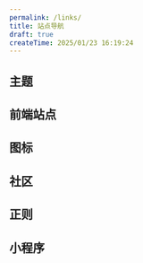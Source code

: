 ```yaml
---
permalink: /links/
title: 站点导航
draft: true
createTime: 2025/01/23 16:19:24
---
```


## 主题

<CardGrid>
    <LinkCard
      title="plumeTheme"
      icon="https://theme-plume.vuejs.press/plume.png"
      href="https://theme-plume.vuejs.press/"
      description="vuepress-theme-plume 是一个基于 VuePress 的主题，无论您是想写 生活类博客、技术类博客、 或者是 产品文档、知识库、系列文档
      等，主题都可以满足您的需求"
    />
    <LinkCard
      title="VuePress Theme Hope"
      icon="https://theme-hope-assets.vuejs.press/logo.svg"
      href="https://theme-hope.vuejs.press/zh/"
      description="一个具有强大功能的 vuepress 主题✨"
    />
    
<LinkCard
    title="vuepress-reco"
    icon="https://theme-reco.vuejs.press/logo.png"
    href="https://theme-reco.vuejs.press/"
    description="一款简洁的 vuepress 博客 & 文档 主题。"
    />
    
</CardGrid>

## 前端站点

<CardGrid>
  <LinkCard 
    title="vue" 
    icon="https://tse4-mm.cn.bing.net/th/id/OIP-C.saHBSaXNbl7UNb58AmwEwAHaEZ?w=294&h=180&c=7&r=0&o=5&pid=1.7"
    href="https://cn.vuejs.org/" 
  /> 
  <LinkCard 
    title="element-ui" 
    icon="https://element.eleme.cn/static/theme-index-blue.c38b733.png"
    href="https://element.eleme.cn/#/zh-CN/guide/design" 
  />
 <LinkCard 
    title="VitePress" 
    href="https://vitepress.dev/zh/" 
    icon="https://vitepress.dev/vitepress-logo-mini.svg"
  />
 <LinkCard 
    title="VuePress" 
    icon="https://ecosystem.vuejs.press/images/hero.png"
    href="https://ecosystem.vuejs.press/zh/" 
  />
  <LinkCard 
    title="Pinia" 
    icon="https://pinia.web3doc.top/logo.svg"
    href="https://pinia.web3doc.top/" 
  />
</CardGrid>

## 图标

<CardGrid>
  <LinkCard title="xicons" icon="https://www.xicons.org/favicon.svg" href="https://www.xicons.org/" />
  <LinkCard title="iconify" icon="https://icon-sets.iconify.design/favicon.svg" href="https://icon-sets.iconify.design/" />
</CardGrid>

## 社区

<CardGrid>
  <LinkCard
    title="dev.to"
    href="https://dev.to"
    icon="https://media.dev.to/cdn-cgi/image/quality=100/https://dev-to-uploads.s3.amazonaws.com/uploads/logos/resized_logo_UQww2soKuUsjaOGNB38o.png"
    description="技术社区，拥有庞大的开发者用户基数，适合学习技术、分享交流、提升专业能力。"
  />
  <LinkCard
    title="思否"
    href="https://segmentfault.com"
    icon="https://static.segmentfault.com/main_site_next/9e69005a/_next/static/media/logo-b.1ef53c6e.svg"
    description="中文技术问答社区"
  />
  <LinkCard
    href="https://juejin.cn"
    title="掘金"
    icon="https://lf3-cdn-tos.bytescm.com/obj/static/xitu_juejin_web/e08da34488b114bd4c665ba2fa520a31.svg"
    description="中文技术社区"
  />
  <LinkCard
    title="v2ex"
    href="https://www.v2ex.com"
    icon="https://www.v2ex.com/static/img/v2ex@2x.png"
    description="中文技术社区，分享、探索"
  />
  <LinkCard
    title="LeetCode"
    href="https://leetcode.cn"
    icon="https://leetcode.cn/favicon.ico"
    description="算法题库"
  />
</CardGrid>

## 正则

<CardGrid>
  <LinkCard title="正则生成，图解" href="https://regex-vis.com/" />
  <LinkCard title="正则测试" href="https://regex101.com/" />
</CardGrid>

## 小程序

<CardGrid>
  <LinkCard title="uni app" icon="https://qiniu-web-assets.dcloud.net.cn/unidoc/zh/uni-app.png" href="https://uniapp.dcloud.io/" />
  <LinkCard title="Taro" href="https://taro.zone/" />
</CardGrid>
